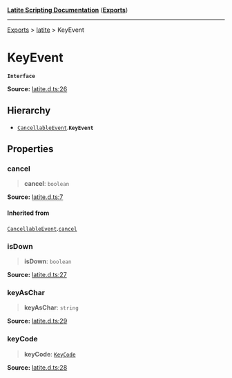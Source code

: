 [**Latite Scripting Documentation**](../../README.md) ([**Exports**](../../exports.md))

---

[Exports](../../exports.md) > [latite](../index.md) > KeyEvent

# KeyEvent

**`Interface`**

**Source:** [latite.d.ts:26](https://github.com/LatiteScripting/latitescripting.github.io/blob/5c02322/definitions/latite.d.ts#L26)

## Hierarchy

- [`CancellableEvent`](interface.CancellableEvent.md).**`KeyEvent`**

## Properties

### cancel

> **cancel**: `boolean`

**Source:** [latite.d.ts:7](https://github.com/LatiteScripting/latitescripting.github.io/blob/5c02322/definitions/latite.d.ts#L7)

#### Inherited from

[`CancellableEvent`](interface.CancellableEvent.md).[`cancel`](interface.CancellableEvent.md#cancel)

### isDown

> **isDown**: `boolean`

**Source:** [latite.d.ts:27](https://github.com/LatiteScripting/latitescripting.github.io/blob/5c02322/definitions/latite.d.ts#L27)

### keyAsChar

> **keyAsChar**: `string`

**Source:** [latite.d.ts:29](https://github.com/LatiteScripting/latitescripting.github.io/blob/5c02322/definitions/latite.d.ts#L29)

### keyCode

> **keyCode**: [`KeyCode`](../../module.key/enumerations/enumeration.KeyCode.md)

**Source:** [latite.d.ts:28](https://github.com/LatiteScripting/latitescripting.github.io/blob/5c02322/definitions/latite.d.ts#L28)
